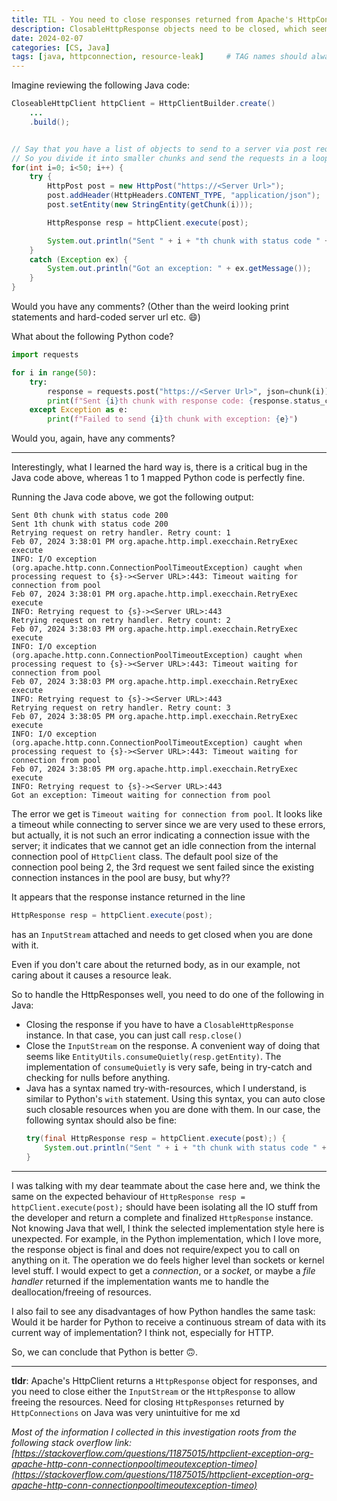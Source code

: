 ```yaml
---
title: TIL - You need to close responses returned from Apache's HttpConnection
description: ClosableHttpResponse objects need to be closed, which seems very counterintuitive
date: 2024-02-07
categories: [CS, Java]
tags: [java, httpconnection, resource-leak]     # TAG names should always be lowercase
---
```


Imagine reviewing the following Java code:

```java
CloseableHttpClient httpClient = HttpClientBuilder.create()
    ...
    .build();


// Say that you have a list of objects to send to a server via post requests
// So you divide it into smaller chunks and send the requests in a loop
for(int i=0; i<50; i++) {
    try {
        HttpPost post = new HttpPost("https://<Server Url>");
        post.addHeader(HttpHeaders.CONTENT_TYPE, "application/json");
        post.setEntity(new StringEntity(getChunk(i)));

        HttpResponse resp = httpClient.execute(post);

        System.out.println("Sent " + i + "th chunk with status code " + resp.getStatusLine().getStatusCode());
    }
    catch (Exception ex) {
        System.out.println("Got an exception: " + ex.getMessage());
    }
}

```

Would you have any comments? (Other than the weird looking print statements and hard-coded server url etc. :smile:)

What about the following Python code?

```python
import requests

for i in range(50):
    try:
        response = requests.post("https://<Server Url>", json=chunk(i))
        print(f"Sent {i}th chunk with response code: {response.status_code}")
    except Exception as e:
        print(f"Failed to send {i}th chunk with exception: {e}")
```

Would you, again, have any comments?

---

Interestingly, what I learned the hard way is, there is a critical bug in the Java code above,
whereas 1 to 1 mapped Python code is perfectly fine.

Running the Java code above, we got the following output:

```
Sent 0th chunk with status code 200
Sent 1th chunk with status code 200
Retrying request on retry handler. Retry count: 1
Feb 07, 2024 3:38:01 PM org.apache.http.impl.execchain.RetryExec execute
INFO: I/O exception (org.apache.http.conn.ConnectionPoolTimeoutException) caught when processing request to {s}-><Server URL>:443: Timeout waiting for connection from pool
Feb 07, 2024 3:38:01 PM org.apache.http.impl.execchain.RetryExec execute
INFO: Retrying request to {s}-><Server URL>:443
Retrying request on retry handler. Retry count: 2
Feb 07, 2024 3:38:03 PM org.apache.http.impl.execchain.RetryExec execute
INFO: I/O exception (org.apache.http.conn.ConnectionPoolTimeoutException) caught when processing request to {s}-><Server URL>:443: Timeout waiting for connection from pool
Feb 07, 2024 3:38:03 PM org.apache.http.impl.execchain.RetryExec execute
INFO: Retrying request to {s}-><Server URL>:443
Retrying request on retry handler. Retry count: 3
Feb 07, 2024 3:38:05 PM org.apache.http.impl.execchain.RetryExec execute
INFO: I/O exception (org.apache.http.conn.ConnectionPoolTimeoutException) caught when processing request to {s}-><Server URL>:443: Timeout waiting for connection from pool
Feb 07, 2024 3:38:05 PM org.apache.http.impl.execchain.RetryExec execute
INFO: Retrying request to {s}-><Server URL>:443
Got an exception: Timeout waiting for connection from pool
```

The error we get is `Timeout waiting for connection from pool`.
It looks like a timeout while connecting to server since we are very used to these errors, but
actually, it is not such an error indicating a connection issue with the server; it indicates that
we cannot get an idle connection from the internal connection pool of `HttpClient` class.
The default pool size of the connection pool being 2, the 3rd request we sent failed since
the existing connection instances in the pool are busy, but why??

It appears that the response instance returned in the line
```java
HttpResponse resp = httpClient.execute(post);
```
has an `InputStream` attached and needs to get closed when you are done with it.

Even if you don't care about the returned body, as in our example, not caring about it causes a resource leak.

So to handle the HttpResponses well, you need to do one of the following in Java:
- Closing the response if you have to have a `ClosableHttpResponse` instance. In that case, you can just call `resp.close()`
- Close the `InputStream` on the response. A convenient way of doing that seems like `EntityUtils.consumeQuietly(resp.getEntity)`.
The implementation of `consumeQuietly` is very safe, being in try-catch and checking for nulls before anything.
- Java has a syntax named try-with-resources, which I understand, is similar to Python's `with` statement.
Using this syntax, you can auto close such closable resources when you are done with them. In our case, the following
syntax should also be fine:
  ```java
  try(final HttpResponse resp = httpClient.execute(post);) {
      System.out.println("Sent " + i + "th chunk with status code " + resp.getStatusLine().getStatusCode());
  }
  ```

---

I was talking with my dear teammate about the case here and, we think the same on the expected
behaviour of `HttpResponse resp = httpClient.execute(post);` should have been isolating all the
IO stuff from the developer and return a complete and finalized `HttpResponse` instance.
Not knowing Java that well, I think the selected implementation style here is unexpected.
For example, in the Python implementation, which I love more, the response object is final and does not
require/expect you to call on anything on it. The operation we do feels higher level than
sockets or kernel level stuff. I would expect to get a *connection*, or a *socket*,
or maybe a *file handler* returned if the implementation wants me to handle the
deallocation/freeing of resources.


I also fail to see any disadvantages of how Python handles the same task: Would it be
harder for Python to receive a continuous stream of data with its current way of implementation?
I think not, especially for HTTP.

So, we can conclude that Python is better :upside_down_face:.

---

**tldr**: Apache's HttpClient returns a `HttpResponse` object for responses, and
you need to close either the `InputStream` or the `HttpResponse` to allow freeing the resources.
Need for closing `HttpResponses` returned by `HttpConnections` on Java was very unintuitive for me xd

*Most of the information I collected in this investigation roots from the following stack overflow link: [https://stackoverflow.com/questions/11875015/httpclient-exception-org-apache-http-conn-connectionpooltimeoutexception-timeo](https://stackoverflow.com/questions/11875015/httpclient-exception-org-apache-http-conn-connectionpooltimeoutexception-timeo)*

